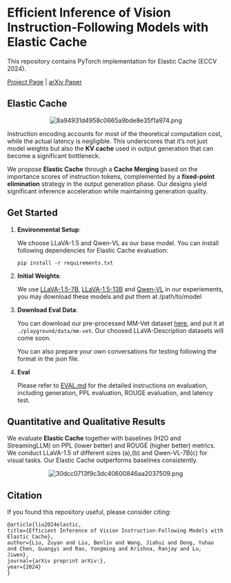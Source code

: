 
# Efficient Inference of Vision Instruction-Following Models with Elastic Cache

This repository contains PyTorch implementation for Elastic Cache (ECCV 2024).

[Project Page](https://sites.google.com/view/elastic-cache) | [arXiv Paper](https://arxiv.org/)

## Elastic Cache

<p align="center" width="100%">
<img src="https://ice.frostsky.com/2024/07/19/8a94931d4958c0665a9bde8e35f1a974.png" alt="8a94931d4958c0665a9bde8e35f1a974.png" border="0">
</p>

Instruction encoding accounts for most of the theoretical computation cost, while the actual latency is negligible. This underscores that it’s not just model weights but also the **KV cache** used in output generation that can become a significant bottleneck. 

We propose **Elastic Cache** through a **Cache Merging** based on the importance scores of instruction tokens, complemented by a **fixed-point elimination** strategy in the output generation phase. Our designs yield significant inference acceleration while maintaining generation quality.

## Get Started

1. **Environmental Setup**: 

    We choose LLaVA-1.5 and Qwen-VL as our base model. You can install following dependencies for Elastic Cache evaluation:

   ```
   pip install -r requirements.txt
   ```
   
2. **Initial Weights**: 

    We use [LLaVA-1.5-7B](https://huggingface.co/liuhaotian/llava-v1.5-7b), [LLaVA-1.5-13B](https://huggingface.co/liuhaotian/llava-v1.5-13b) and [Qwen-VL](https://huggingface.co/Qwen/Qwen-VL) in our experiements, you may download these models and put them at /path/to/model

3. **Download Eval Data**: 

   You can download our pre-processed MM-Vet dataset [here](https://drive.google.com/file/d/1MLB7Pr_zo2Nu5iihuXRXE38nHzY-TnRN/view?usp=sharing), and put it at `./playground/data/mm-vet`. Our choosed LLaVA-Description datasets will come soon. 
   
   You can also prepare your own conversations for testing following the format in the json file. 

4. **Eval** 

    Please refer to [EVAL.md](https://github.com/liuzuyan/ElasticCache/blob/main/EVAL.md) for the detailed instructions on evaluation, including generation, PPL evaluation, ROUGE evaluation, and latency test. 

## Quantitative and Qualitative Results

We evaluate **Elastic Cache** together with baselines (H2O and StreamingLLM) on PPL (lower better) and ROUGE (higher better) metrics. We conduct LLaVA-1.5 of different sizes (a),(b) and Qwen-VL-7B(c) for visual tasks. Our Elastic Cache outperforms baselines consistently.

<p align="center" width="100%">
<img src="https://ice.frostsky.com/2024/07/19/30dcc0713f9c3dc40600846aa2037509.png" alt="30dcc0713f9c3dc40600846aa2037509.png" border="0">
</p>

## Citation

If you found this repository useful, please consider citing:

``` 
@article{liu2024elastic,
title={Efficient Inference of Vision Instruction-Following Models with Elastic Cache},
author={Liu, Zuyan and Liu, Benlin and Wang, Jiahui and Dong, Yuhao and Chen, Guangyi and Rao, Yongming and Krishna, Ranjay and Lu, Jiwen},
journal={arXiv preprint arXiv:},
year={2024}
}
```